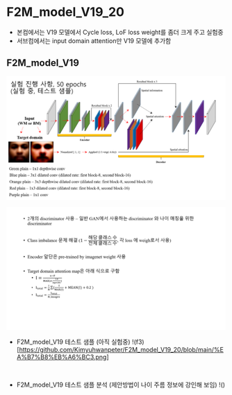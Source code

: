 # F2M_model_V19_20
* 본컴에서는 V19 모델에서 Cycle loss, LoF loss weight를 좀더 크게 주고 실험중
* 서브컴에서는 input domain attention만 V19 모델에 추가함

## F2M_model_V19
![f1](https://github.com/Kimyuhwanpeter/F2M_model_V19_20/blob/main/%EA%B7%B8%EB%A6%BC1.png)

![f2](https://github.com/Kimyuhwanpeter/F2M_model_V19_20/blob/main/%EA%B7%B8%EB%A6%BC2.png)
<br/>

* F2M_model_V19 테스트 샘플 (아직 실험중)
!(f3)[https://github.com/Kimyuhwanpeter/F2M_model_V19_20/blob/main/%EA%B7%B8%EB%A6%BC3.png]
<br/>

* F2M_model_V19 테스트 샘플 분석 (제안방법이 나이 주름 정보에 강인해 보임)
!()
